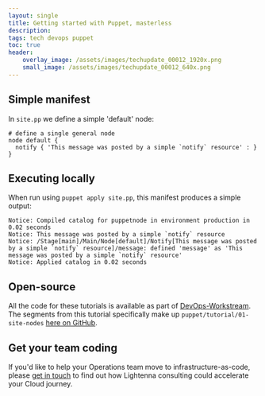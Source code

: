 ```yaml
---
layout: single
title: Getting started with Puppet, masterless
description: 
tags: tech devops puppet
toc: true
header:
    overlay_image: /assets/images/techupdate_00012_1920x.png
    small_image: /assets/images/techupdate_00012_640x.png
---
```


## Simple manifest
In `site.pp` we define a simple 'default' node:
```
# define a single general node
node default {
  notify { 'This message was posted by a simple `notify` resource' : }
}
```

## Executing locally
When run using `puppet apply site.pp`, this manifest produces a simple output:
```
Notice: Compiled catalog for puppetnode in environment production in 0.02 seconds
Notice: This message was posted by a simple `notify` resource
Notice: /Stage[main]/Main/Node[default]/Notify[This message was posted by a simple `notify` resource]/message: defined 'message' as 'This message was posted by a simple `notify` resource'
Notice: Applied catalog in 0.02 seconds
```

## Open-source
All the code for these tutorials is available as part of [DevOps-Workstream](https://github.com/lightenna/devops-workstream). 
The segments from this tutorial specifically make up `puppet/tutorial/01-site-nodes` [here on GitHub](https://github.com/lightenna/devops-workstream/tree/master/puppet/tutorial/).

## Get your team coding
If you'd like to help your Operations team move to infrastructure-as-code, please [get in touch](/contact) to find out how Lightenna consulting could accelerate your Cloud journey.
